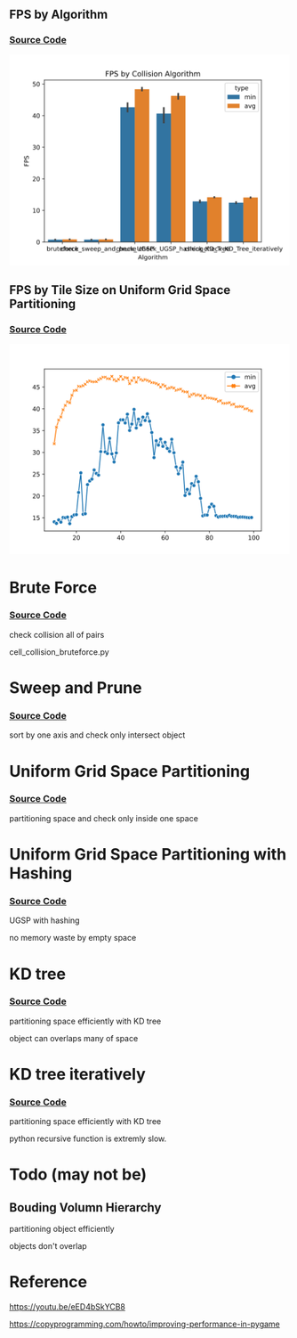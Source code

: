## FPS by Algorithm

### [Source Code](FPS_by_Algorithm.py)

![FPS_by_Algorithm](FPS_by_Algorithm.svg)

## FPS by Tile Size on Uniform Grid Space Partitioning 

### [Source Code](FPS_by_Tile_Size.py)

![FPS_by_Tile_Size](FPS_by_Tile_Size.svg)

# Brute Force

### [Source Code](cell_collision_sweep_and_prune.py)

check collision all of pairs

cell_collision_bruteforce.py

# Sweep and Prune

### [Source Code](cell_collision_sweep_and_prune.py)

sort by one axis and check only intersect object

# Uniform Grid Space Partitioning

### [Source Code](cell_collision_UGSP.py)

partitioning space and check only inside one space

# Uniform Grid Space Partitioning with Hashing

### [Source Code](cell_collision_UGSP_hashing.py)

UGSP with hashing

no memory waste by empty space

# KD tree

### [Source Code](cell_collision_KD_Tree.py)

partitioning space efficiently with KD tree

object can overlaps many of space

# KD tree iteratively

### [Source Code](cell_collision_KD_Tree_iteratively.py)

partitioning space efficiently with KD tree

python recursive function is extremly slow.

# Todo (may not be)

## Bouding Volumn Hierarchy

partitioning object efficiently

objects don't overlap

# Reference

https://youtu.be/eED4bSkYCB8

https://copyprogramming.com/howto/improving-performance-in-pygame
